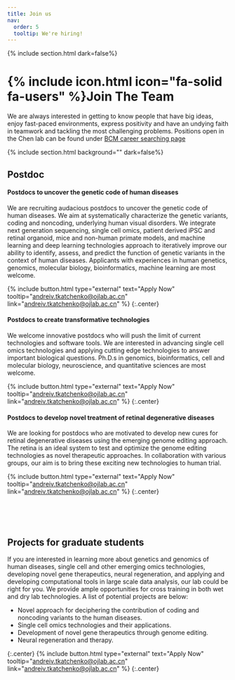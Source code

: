 ```yaml
---
title: Join us
nav:
  order: 5
  tooltip: We're hiring!
---
```

{% include section.html dark=false%}
# {% include icon.html icon="fa-solid fa-users" %}Join The Team

We are always interested in getting to know people that have big ideas, enjoy fast-paced environments, express positivity and have an undying faith in teamwork and tackling the most challenging problems.
Positions open in the Chen lab can be found under [BCM career searching page](https://jobs.bcm.edu/search/?createNewAlert=false&q=&optionsFacetsDD_title=&optionsFacetsDD_dept=Molecular+%26+Human+Genetics+-+R.+Chen+%2890006737%29&optionsFacetsDD_department=&optionsFacetsDD_customfield1=)

{% include section.html background="" dark=false%}
## Postdoc
#### Postdocs to uncover the genetic code of human diseases

We are recruiting audacious postdocs to uncover the genetic code of human diseases. We aim at systematically characterize the genetic variants, coding and noncoding, underlying human visual disorders. We integrate next generation sequencing, single cell omics, patient derived iPSC and retinal organoid, mice and non-human primate models, and machine learning and deep learning technologies approach to iteratively improve our ability to identify, assess, and predict the function of genetic variants in the context of human diseases.  Applicants with experiences in human genetics, genomics, molecular biology, bioinformatics, machine learning are most welcome.

{%
  include button.html
  type="external"
  text="Apply Now"
  tooltip="andreiv.tkatchenko@ojlab.ac.cn"
  link="andreiv.tkatchenko@ojlab.ac.cn"
%}
{:.center}


#### Postdocs to create transformative technologies

We welcome innovative postdocs who will push the limit of current technologies and software tools.  We are interested in advancing single cell omics technologies and applying cutting edge technologies to answer important biological questions.  Ph.D.s in genomics, bioinformatics, cell and molecular biology, neuroscience, and quantitative sciences are most welcome.

{%
  include button.html
  type="external"
  text="Apply Now"
  tooltip="andreiv.tkatchenko@ojlab.ac.cn"
  link="andreiv.tkatchenko@ojlab.ac.cn"
%}
{:.center}


#### Postdocs to develop novel treatment of retinal degenerative diseases

We are looking for postdocs who are motivated to develop new cures for retinal degenerative diseases using the emerging genome editing approach.  The retina is an ideal system to test and optimize the genome editing technologies as novel therapeutic approaches.  In collaboration with various groups, our aim is to bring these exciting new technologies to human trial.

{%
  include button.html
  type="external"
  text="Apply Now"
  tooltip="andreiv.tkatchenko@ojlab.ac.cn"
  link="andreiv.tkatchenko@ojlab.ac.cn"
%}
{:.center}

<br><br><br>

## Projects for graduate students

If you are interested in learning more about genetics and genomics of human diseases, single cell and other emerging omics technologies, developing novel gene therapeutics, neural regeneration, and applying and developing computational tools in large scale data analysis, our lab could be right for you.  We provide ample opportunities for cross training in both wet and dry lab technologies.  A list of potential projects are below:

- Novel approach for deciphering the contribution of coding and noncoding variants to the human diseases.
- Single cell omics technologies and their applications.
- Development of novel gene therapeutics through genome editing.
- Neural regeneration and therapy.

{:.center}
{%
  include button.html
  type="external"
  text="Apply Now"
  tooltip="andreiv.tkatchenko@ojlab.ac.cn"
  link="andreiv.tkatchenko@ojlab.ac.cn"
%}
{:.center}

